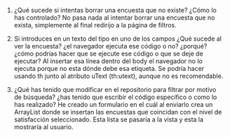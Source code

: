 1. ¿Qué sucede si intentas borrar una encuesta que no existe? ¿Cómo lo has controlado?
    No pasa nada al intentar borrar una encuesta que no exista, simplemente al final redirijo a la página de filtros.
    
2. Si introduces en un texto del tipo <style>body background-color:red</style> en uno de los  campos
¿Qué sucede al ver la encuesta? ¿el navegador ejecuta ese código o no? ¿porqué?
¿cómo podrías hacer que se ejecute ese código o que se deje de ejecutar?
    Al insertar esa línea dentro del body el navegador no lo ejecuta porque no esta dónde debe esa etiqueta.
    Se podría hacer usando th junto al atributo uText (th:utext), aunque no es recomendable.
4. ¿Qué has tenido que modificar en el repositorio para filtrar por motivo de búsqueda? ¿has
tenido que escribir el código específico o como lo has realizado?
    He creado un formulario en el cuál al enviarlo crea un ArrayList donde se insertan las encuestas que coincidan con el nivel de satisfacción seleccionado.
    Esta lista se pasaría a la vista y esta la mostraría al usuario.